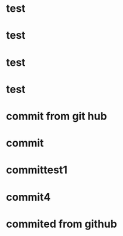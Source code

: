 # test
# test
# test
# test
# commit from git hub
# commit
# committest1
# commit4
# commited from github
